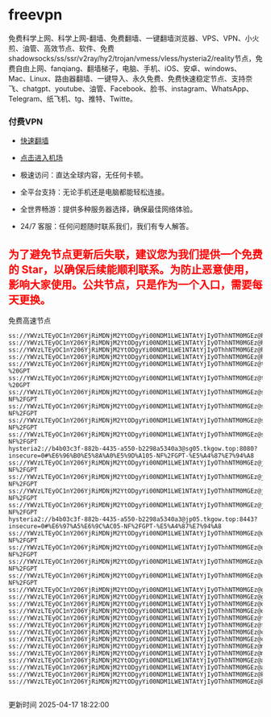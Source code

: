 # freevpn

免费科学上网、科学上网-翻墙、免费翻墙、一键翻墙浏览器、VPS、VPN、小火煎、油管、高效节点、软件、免费shadowsocks/ss/ssr/v2ray/hy2/trojan/vmess/vless/hysteria2/reality节点，免费自由上网、fanqiang、翻墙梯子，电脑、手机、iOS、安卓、windows、Mac、Linux、路由器翻墙、一键导入、永久免费、免费快速稳定节点、支持奈飞、chatgpt、youtube、油管、Facebook、脸书、instagram、WhatsApp、Telegram、纸飞机、tg、推特、Twitte。

### 付费VPN
* [快速翻墙](https://xgogo.sbs/#/register?code=wxADDy87) 

* [点击进入机场](https://xgogo.sbs/#/register?code=wxADDy87) 

* 极速访问：直达全球内容，无任何卡顿。

* 全平台支持：无论手机还是电脑都能轻松连接。

* 全世界畅游：提供多种服务器选择，确保最佳网络体验。

* 24/7 客服：任何问题随时联系我们，我们有专人解答。

## <font color="red">为了避免节点更新后失联，建议您为我们提供一个免费的 Star，以确保后续能顺利联系。为防止恶意使用，影响大家使用。公共节点，只是作为一个入口，需要每天更换。</font>

免费高速节点

```ss://YWVzLTEyOC1nY206YjRiMDNjM2YtODgyYi00NDM1LWE1NTAtYjIyOThhNTM0MGEz@hk01.jgrtoioceaw.help:50384#%E9%A6%99%E6%B8%AF01
ss://YWVzLTEyOC1nY206YjRiMDNjM2YtODgyYi00NDM1LWE1NTAtYjIyOThhNTM0MGEz@hk02.jigreliewolf.click:17889#%E9%A6%99%E6%B8%AF02
ss://YWVzLTEyOC1nY206YjRiMDNjM2YtODgyYi00NDM1LWE1NTAtYjIyOThhNTM0MGEz@hk03.jigreliewolf.click:10838#%E9%A6%99%E6%B8%AF03
ss://YWVzLTEyOC1nY206YjRiMDNjM2YtODgyYi00NDM1LWE1NTAtYjIyOThhNTM0MGEz@hk04.jgrtoioceaw.help:29956#%E9%A6%99%E6%B8%AF04
ss://YWVzLTEyOC1nY206YjRiMDNjM2YtODgyYi00NDM1LWE1NTAtYjIyOThhNTM0MGEz@hk05.ijgelrkasd.click:41284#%E9%A6%99%E6%B8%AF05
ss://YWVzLTEyOC1nY206YjRiMDNjM2YtODgyYi00NDM1LWE1NTAtYjIyOThhNTM0MGEz@tw01.jigreliewolf.click:30995#%E5%8F%B0%E6%B9%BE01%20-%20GPT
ss://YWVzLTEyOC1nY206YjRiMDNjM2YtODgyYi00NDM1LWE1NTAtYjIyOThhNTM0MGEz@tw02.ijgelrkasd.click:22610#%E5%8F%B0%E6%B9%BE02%20-%20GPT
ss://YWVzLTEyOC1nY206YjRiMDNjM2YtODgyYi00NDM1LWE1NTAtYjIyOThhNTM0MGEz@sg01.jgrtoioceaw.help:55559#%E6%96%B0%E5%8A%A0%E5%9D%A101%20-NF%2FGPT
ss://YWVzLTEyOC1nY206YjRiMDNjM2YtODgyYi00NDM1LWE1NTAtYjIyOThhNTM0MGEz@sg02.jigreliewolf.click:40574#%E6%96%B0%E5%8A%A0%E5%9D%A102%20-NF%2FGPT
ss://YWVzLTEyOC1nY206YjRiMDNjM2YtODgyYi00NDM1LWE1NTAtYjIyOThhNTM0MGEz@sg03.ijgelrkasd.click:23716#%E6%96%B0%E5%8A%A0%E5%9D%A103%20-NF%2FGPT
ss://YWVzLTEyOC1nY206YjRiMDNjM2YtODgyYi00NDM1LWE1NTAtYjIyOThhNTM0MGEz@sg04.jgrtoioceaw.help:17971#%E6%96%B0%E5%8A%A0%E5%9D%A104%20-NF%2FGPT
hysteria2://b4b03c3f-882b-4435-a550-b2298a5340a3@sg05.tkgow.top:8080?insecure=0#%E6%96%B0%E5%8A%A0%E5%9D%A105-NF%2FGPT-%E5%A4%87%E7%94%A8
ss://YWVzLTEyOC1nY206YjRiMDNjM2YtODgyYi00NDM1LWE1NTAtYjIyOThhNTM0MGEz@jp01.jgrtoioceaw.help:58645#%E6%97%A5%E6%9C%AC01%20-NF%2FGPT
ss://YWVzLTEyOC1nY206YjRiMDNjM2YtODgyYi00NDM1LWE1NTAtYjIyOThhNTM0MGEz@jp02.jgrtoioceaw.help:47462#%E6%97%A5%E6%9C%AC02%20-NF%2FGPT
ss://YWVzLTEyOC1nY206YjRiMDNjM2YtODgyYi00NDM1LWE1NTAtYjIyOThhNTM0MGEz@jp03.jigreliewolf.click:33414#%E6%97%A5%E6%9C%AC03%20-NF%2FGPT
ss://YWVzLTEyOC1nY206YjRiMDNjM2YtODgyYi00NDM1LWE1NTAtYjIyOThhNTM0MGEz@jp04.ijgelrkasd.click:58223#%E6%97%A5%E6%9C%AC04%20-NF%2FGPT
hysteria2://b4b03c3f-882b-4435-a550-b2298a5340a3@jp05.tkgow.top:8443?insecure=0#%E6%97%A5%E6%9C%AC05-NF%2FGPT-%E5%A4%87%E7%94%A8
ss://YWVzLTEyOC1nY206YjRiMDNjM2YtODgyYi00NDM1LWE1NTAtYjIyOThhNTM0MGEz@us01.jgrtoioceaw.help:48129#%E7%BE%8E%E5%9B%BD01%20-NF%2FGPT
ss://YWVzLTEyOC1nY206YjRiMDNjM2YtODgyYi00NDM1LWE1NTAtYjIyOThhNTM0MGEz@us02.jgrtoioceaw.help:44907#%E7%BE%8E%E5%9B%BD02%20-NF%2FGPT
ss://YWVzLTEyOC1nY206YjRiMDNjM2YtODgyYi00NDM1LWE1NTAtYjIyOThhNTM0MGEz@us03.jigreliewolf.click:43330#%E7%BE%8E%E5%9B%BD03%20-NF%2FGPT
ss://YWVzLTEyOC1nY206YjRiMDNjM2YtODgyYi00NDM1LWE1NTAtYjIyOThhNTM0MGEz@us04.ijgelrkasd.click:44130#%E7%BE%8E%E5%9B%BD04%20-NF%2FGPT
ss://YWVzLTEyOC1nY206YjRiMDNjM2YtODgyYi00NDM1LWE1NTAtYjIyOThhNTM0MGEz@gb01.jgrtoioceaw.help:27765#%E8%8B%B1%E5%9B%BD01
ss://YWVzLTEyOC1nY206YjRiMDNjM2YtODgyYi00NDM1LWE1NTAtYjIyOThhNTM0MGEz@gb02.jigreliewolf.click:52762#%E8%8B%B1%E5%9B%BD02
ss://YWVzLTEyOC1nY206YjRiMDNjM2YtODgyYi00NDM1LWE1NTAtYjIyOThhNTM0MGEz@de01.jgrtoioceaw.help:20635#%E5%BE%B7%E5%9B%BD01
ss://YWVzLTEyOC1nY206YjRiMDNjM2YtODgyYi00NDM1LWE1NTAtYjIyOThhNTM0MGEz@de02.jigreliewolf.click:52770#%E5%BE%B7%E5%9B%BD02
ss://YWVzLTEyOC1nY206YjRiMDNjM2YtODgyYi00NDM1LWE1NTAtYjIyOThhNTM0MGEz@fr01.ijgelrkasd.click:32568#%E6%B3%95%E5%9B%BD01
ss://YWVzLTEyOC1nY206YjRiMDNjM2YtODgyYi00NDM1LWE1NTAtYjIyOThhNTM0MGEz@fr02.jigreliewolf.click:45265#%E6%B3%95%E5%9B%BD02
ss://YWVzLTEyOC1nY206YjRiMDNjM2YtODgyYi00NDM1LWE1NTAtYjIyOThhNTM0MGEz@ca01.jigreliewolf.click:30461#%E5%8A%A0%E6%8B%BF%E5%A4%A701
ss://YWVzLTEyOC1nY206YjRiMDNjM2YtODgyYi00NDM1LWE1NTAtYjIyOThhNTM0MGEz@ca02.ijgelrkasd.click:24053#%E5%8A%A0%E6%8B%BF%E5%A4%A702
ss://YWVzLTEyOC1nY206YjRiMDNjM2YtODgyYi00NDM1LWE1NTAtYjIyOThhNTM0MGEz@my01.jigreliewolf.click:52408#%E9%A9%AC%E6%9D%A5%E8%A5%BF%E4%BA%9A01
ss://YWVzLTEyOC1nY206YjRiMDNjM2YtODgyYi00NDM1LWE1NTAtYjIyOThhNTM0MGEz@my02.ijgelrkasd.click:25519#%E9%A9%AC%E6%9D%A5%E8%A5%BF%E4%BA%9A02
ss://YWVzLTEyOC1nY206YjRiMDNjM2YtODgyYi00NDM1LWE1NTAtYjIyOThhNTM0MGEz@au01.jgrtoioceaw.help:13460#%E6%BE%B3%E5%A4%A7%E5%88%A9%E4%BA%9A01
ss://YWVzLTEyOC1nY206YjRiMDNjM2YtODgyYi00NDM1LWE1NTAtYjIyOThhNTM0MGEz@au02.ijgelrkasd.click:46073#%E6%BE%B3%E5%A4%A7%E5%88%A9%E4%BA%9A02
ss://YWVzLTEyOC1nY206YjRiMDNjM2YtODgyYi00NDM1LWE1NTAtYjIyOThhNTM0MGEz@ko01.jgrtoioceaw.help:46108#%E9%9F%A9%E5%9B%BD01
ss://YWVzLTEyOC1nY206YjRiMDNjM2YtODgyYi00NDM1LWE1NTAtYjIyOThhNTM0MGEz@ko02.jigreliewolf.click:50181#%E9%9F%A9%E5%9B%BD02


```
更新时间 2025-04-17 18:22:00